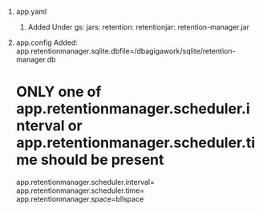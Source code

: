 1. app.yaml 
    1. Added
    Under gs:
            jars:
                  retention:
                    retentionjar: retention-manager.jar
    
2. app.config
Added:
    app.retentionmanager.sqlite.dbfile=/dbagigawork/sqlite/retention-manager.db
    # ONLY one of app.retentionmanager.scheduler.interval or app.retentionmanager.scheduler.time should be present
    app.retentionmanager.scheduler.interval=
    app.retentionmanager.scheduler.time=
    app.retentionmanager.space=bllspace

 